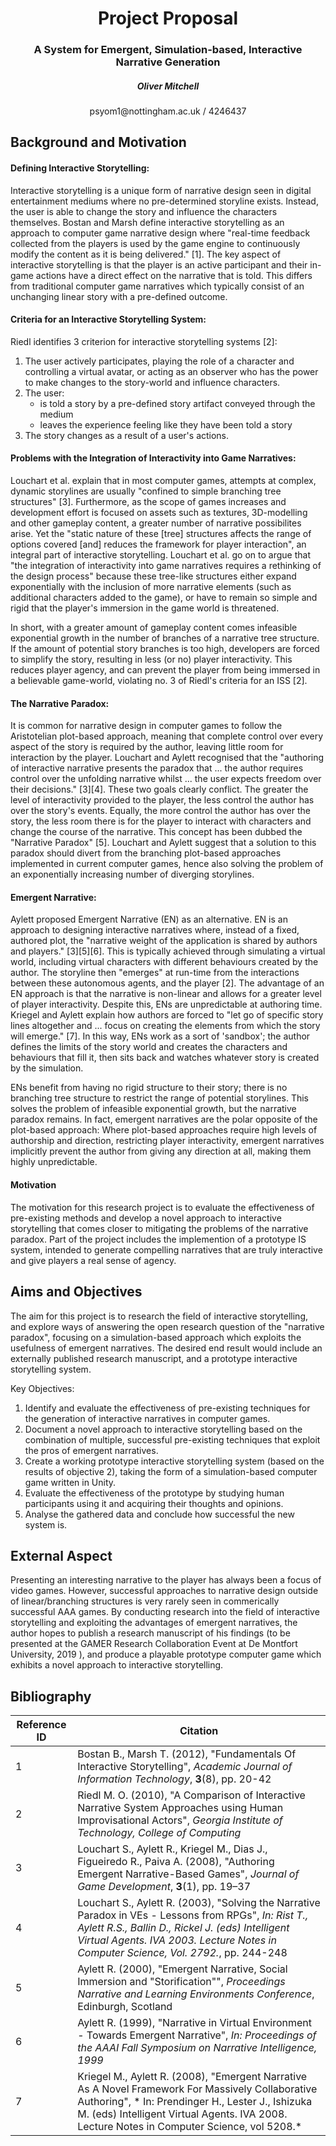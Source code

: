 <center>
  <h1> Project Proposal </h1>
  <h3> A System for Emergent, Simulation-based, Interactive Narrative Generation </h3>
  <h5> Oliver Mitchell </h5>
  <p> psyom1@nottingham.ac.uk / 4246437 </p>
</center>

## Background and Motivation

#### Defining Interactive Storytelling:

Interactive storytelling is a unique form of narrative design seen in digital entertainment mediums where no pre-determined storyline exists. Instead, the user is able to change the story and influence the characters themselves. Bostan and Marsh define interactive  storytelling as an approach to computer game narrative design where "real-time feedback collected from the players is used by the game engine to continuously modify the content as it is being delivered." [1]. The key aspect of interactive storytelling is that the player is an active participant and their in-game actions have a direct effect on the narrative that is told. This differs from traditional computer game narratives which typically consist of an unchanging linear story with a pre-defined outcome.

#### Criteria for an Interactive Storytelling System:

Riedl identifies 3 criterion for interactive storytelling systems [2]:
1. The user actively participates, playing the role of a character and controlling a virtual avatar, or acting as an observer who has the power to make changes to the story-world and influence characters.
2. The user:
    - is told a story by a pre-defined story artifact conveyed through the medium
    - leaves the experience feeling like they have been told a story
3. The story changes as a result of a user's actions.

#### Problems with the Integration of Interactivity into Game Narratives:

Louchart et al. explain that in most computer games, attempts at complex, dynamic storylines are usually "confined to simple branching tree structures" [3]. Furthermore, as the scope of games increases and development effort is focused on assets such as textures, 3D-modelling and other gameplay content, a greater number of narrative possibilites arise. Yet the "static nature of these [tree] structures affects the range of options covered [and] reduces the framework for player interaction", an integral part of interactive storytelling. Louchart et al. go on to argue that "the integration of interactivity into game narratives requires a rethinking of the design process" because these tree-like structures either expand exponentially with the inclusion of more narrative elements (such as additional characters added to the game), or have to remain so simple and rigid that the player's immersion in the game world is threatened.

In short, with a greater amount of gameplay content comes infeasible exponential growth in the number of branches of a narrative tree structure. If the amount of potential story branches is too high, developers are forced to simplify the story, resulting in less (or no) player interactivity. This reduces player agency, and can prevent the player from being immersed in a believable game-world, violating no. 3 of Riedl's criteria for an ISS [2].

#### The Narrative Paradox:

It is common for narrative design in computer games to follow the Aristotelian plot-based approach, meaning that complete control over every aspect of the story is required by the author, leaving little room for interaction by the player. Louchart and Aylett recognised that the "authoring of interactive narrative presents the paradox that ... the author requires control over the unfolding narrative whilst ... the user expects freedom over their decisions." [3][4]. These two goals clearly conflict. The greater the level of interactivity provided to the player, the less control the author has over the story's events. Equally, the more control the author has over the story, the less room there is for the player to interact with characters and change the course of the narrative. This concept has been dubbed the "Narrative Paradox" [5]. Louchart and Aylett suggest that a solution to this paradox should divert from the branching plot-based approaches implemented in current computer games, hence also solving the problem of an exponentially increasing number of diverging storylines.

#### Emergent Narrative:

Aylett proposed Emergent Narrative (EN) as an alternative. EN is an approach to designing interactive narratives where, instead of a fixed, authored plot, the "narrative weight of the application is shared by authors and players." [3][5][6]. This is typically achieved through simulating a virtual world, including virtual characters with different behaviours created by the author. The storyline then "emerges" at run-time from the interactions between these autonomous agents, and the player [2]. The advantage of an EN approach is that the narrative is non-linear and allows for a greater level of player interactivity. Despite this, ENs are unpredictable at authoring time. Kriegel and Aylett explain how authors are forced to "let go of specific story lines altogether and ... focus on creating the elements from
which the story will emerge." [7]. In this way, ENs work as a sort of 'sandbox'; the author defines the limits of the story world and creates the characters and behaviours that fill it, then sits back and watches whatever story is created by the simulation.

ENs benefit from having no rigid structure to their story; there is no branching tree structure to restrict the range of potential storylines. This solves the problem of infeasible exponential growth, but the narrative paradox remains. In fact, emergent narratives are the polar opposite of the plot-based approach:
Where plot-based approaches require high levels of authorship and direction, restricting player interactivity, emergent narratives implicitly prevent the author from giving any direction at all, making them highly unpredictable.

#### Motivation

The motivation for this research project is to evaluate the effectiveness of pre-existing methods and develop a novel approach to interactive storytelling that comes closer to mitigating the problems of the narrative paradox. Part of the project includes the implemention of a prototype IS system, intended to generate compelling narratives that are truly interactive and give players a real sense of agency.

## Aims and Objectives

The aim for this project is to research the field of interactive storytelling, and explore ways of answering the open research question of the "narrative paradox", focusing on a simulation-based approach which exploits the usefulness of emergent narratives. The desired end result would include an externally published research manuscript, and a prototype interactive storytelling system.

Key Objectives:
1. Identify and evaluate the effectiveness of pre-existing techniques for the generation of interactive narratives in computer games.
2. Document a novel approach to interactive storytelling based on the combination of multiple, successful pre-existing techniques that exploit the pros of emergent narratives.
3. Create a working prototype interactive storytelling system (based on the results of objective 2), taking the form of a simulation-based computer game written in Unity.
4. Evaluate the effectiveness of the prototype by studying human participants using it and acquiring their thoughts and opinions.
5. Analyse the gathered data and conclude how successful the new system is.

## External Aspect

Presenting an interesting narrative to the player has always been a focus of video games. However, successful approaches to narrative design outside of linear/branching structures is very rarely seen in commerically successful AAA games. By conducting research into the field of interactive storytelling and exploiting the advantages of emergent narratives, the author hopes to publish a research manuscript of his findings (to be presented at the GAMER Research Collaboration Event at De Montfort University, 2019 ), and produce a playable prototype computer game which exhibits a novel approach to interactive storytelling.

## Bibliography

| Reference ID  | Citation |
| ----------- | ----------- |
| 1 | Bostan B., Marsh T. (2012), "Fundamentals Of Interactive Storytelling", *Academic Journal of Information Technology*, **3**(8), pp. 20-42  |
| 2 | Riedl M. O. (2010), "A Comparison of Interactive Narrative System Approaches using Human Improvisational Actors", *Georgia Institute of Technology, College of Computing* |
| 3  | Louchart S., Aylett R., Kriegel M., Dias J., Figueiredo R., Paiva A. (2008), "Authoring Emergent Narrative-Based Games", *Journal of Game Development*, **3**(1), pp. 19–37 |
| 4  | Louchart S., Aylett R. (2003), "Solving the Narrative Paradox in VEs - Lessons from RPGs", *In: Rist T., Aylett R.S., Ballin D., Rickel J. (eds) Intelligent Virtual Agents. IVA 2003. Lecture Notes in Computer Science, Vol. 2792.*, pp. 244-248 |
| 5  | Aylett R. (2000), "Emergent Narrative, Social Immersion and "Storification"", *Proceedings Narrative and Learning Environments Conference*, Edinburgh, Scotland  |
| 6   | Aylett R. (1999), "Narrative in Virtual Environment - Towards Emergent Narrative", *In: Proceedings of the AAAI Fall Symposium on Narrative Intelligence, 1999*  |
| 7  | Kriegel M., Aylett R. (2008), "Emergent Narrative As A Novel Framework For Massively Collaborative Authoring", * In: Prendinger H., Lester J., Ishizuka M. (eds) Intelligent Virtual Agents. IVA 2008. Lecture Notes in Computer Science, vol 5208.* |
